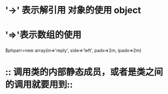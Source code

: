 # '->' 表示解引用  对象的使用 object
# '=>'表示数组的使用 
### 
   $phparr=new array(in=>'reply', side=>'left', padx=>2m, ipadx=>2m)
# ::  调用类的内部静态成员，或者是类之间的调用就要用到::